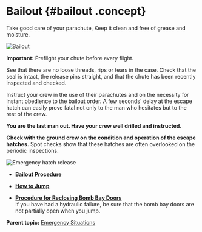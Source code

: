 # Bailout {#bailout .concept}

Take good care of your parachute, Keep it clean and free of grease and moisture.

![Bailout](../images/bailout.png)

**Important:** Preflight your chute before every flight.

See that there are no loose threads, rips or tears in the case. Check that the seal is intact, the release pins straight, and that the chute has been recently inspected and checked.

Instruct your crew in the use of their parachutes and on the necessity for instant obedience to the bailout order. A few seconds' delay at the escape hatch can easily prove fatal not only to the man who hesitates but to the rest of the crew.

**You are the last man out. Have your crew well drilled and instructed.**

**Check with the ground crew on the condition and operation of the escape hatches.** Spot checks show that these hatches are often overlooked on the periodic inspections.

![Emergency hatch release](../images/emer_hatch_release.png)

-   **[Bailout Procedure](../topics/bailout_procedure.md)**  

-   **[How to Jump](../topics/how_to_jump.md)**  

-   **[Procedure for Reclosing Bomb Bay Doors](../topics/procedure_for_reclosing_bomb_bay_doors.md)**  
If you have had a hydraulic failure, be sure that the bomb bay doors are not partially open when you jump.

**Parent topic:** [Emergency Situations](../topics/emergency_situations.md)

